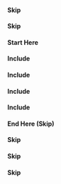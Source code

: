 #### Skip
#### Skip

#### Start Here
#### Include

#### Include
#### Include
#### Include
#### End Here (Skip)

#### Skip
#### Skip
#### Skip